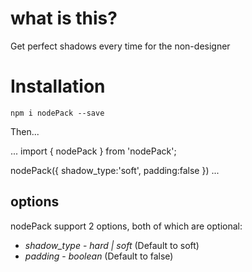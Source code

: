 # what is this?

Get perfect shadows every time for the non-designer


# Installation

`npm i nodePack --save`

Then...

...
import { nodePack } from 'nodePack';

nodePack({
    shadow_type:'soft',
    padding:false
})
...

## options

nodePack support 2 options, both of which are optional:

* *shadow_type* - _hard | soft_ (Default to soft)
* *padding* - _boolean_ (Default to false)
